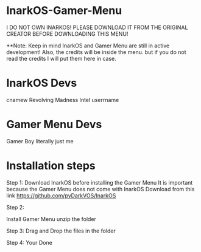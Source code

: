 # InarkOS-Gamer-Menu
I DO NOT OWN INARKOS! PLEASE DOWNLOAD IT FROM THE ORIGINAL CREATOR BEFORE DOWNLOADING THIS MENU!

**Note: Keep in mind InarkOS and Gamer Menu are still in active development! Also, the credits will be inside the menu.
but if you do not read the credits I will put them here in case.



# InarkOS Devs
cnamew
Revolving Madness
Intel
userrname

# Gamer Menu Devs
Gamer Boy
literally just me

# Installation steps
Step 1: Download InarkOS before installing the Gamer Menu
It is important because the Gamer Menu does not come with InarkOS
Download from this link
https://github.com/pyDarkVOS/InarkOS

Step 2: 

Install Gamer Menu unzip the folder

Step 3:
Drag and Drop the files in the folder

Step 4: Your Done
